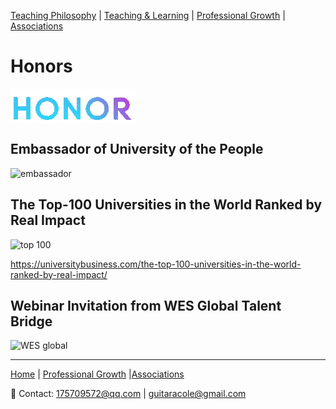 [Teaching Philosophy](./philosophya.md) | [Teaching & Learning](./teachingandlearning1.md) | [Professional Growth](./professional.md) | [Associations](./associations.md)

# Honors

<img src="honor s.gif" align="center"/>

## Embassador of University of the People

![embassador](https://user-images.githubusercontent.com/109213222/186562784-f144857f-ff2c-4e7f-9e97-8f100fc664a5.JPG)

## The Top-100 Universities in the World Ranked by Real Impact

![top 100](https://user-images.githubusercontent.com/109213222/184063342-51da60a8-5bda-48d6-8528-e6918369929e.JPG)

<https://universitybusiness.com/the-top-100-universities-in-the-world-ranked-by-real-impact/>

## Webinar Invitation from WES Global Talent Bridge

![WES global](https://user-images.githubusercontent.com/109213222/185920913-5df7c463-cf0d-4f89-97a5-edae348767d1.JPG)

---

 [Home](./README.md) | [Professional Growth](./professional.md) |[Associations](./associations.md)

 📧 Contact:
<175709572@qq.com> | <guitaracole@gmail.com>
